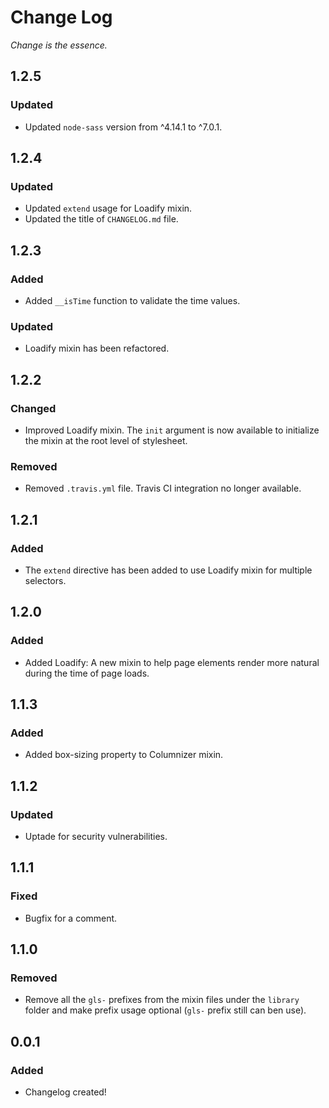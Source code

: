 # Change Log
_Change is the essence._

## 1.2.5

### Updated

- Updated `node-sass` version from ^4.14.1 to ^7.0.1.

## 1.2.4

### Updated

- Updated `extend` usage for Loadify mixin.
- Updated the title of `CHANGELOG.md` file.

## 1.2.3

### Added

- Added `__isTime` function to validate the time values.

### Updated

- Loadify mixin has been refactored.

## 1.2.2

### Changed

- Improved Loadify mixin. The `init` argument is now available to initialize the mixin at the root level of stylesheet.

### Removed

- Removed `.travis.yml` file. Travis CI integration no longer available.

## 1.2.1

### Added

- The `extend` directive has been added to use Loadify mixin for multiple selectors.

## 1.2.0

### Added

- Added Loadify: A new mixin to help page elements render more natural during the time of page loads.

## 1.1.3

### Added

- Added box-sizing property to Columnizer mixin.

## 1.1.2

### Updated

- Uptade for security vulnerabilities.

## 1.1.1

### Fixed

- Bugfix for a comment.

## 1.1.0

### Removed

- Remove all the `gls-` prefixes from the mixin files under the `library` folder and make prefix usage optional (`gls-` prefix still can ben use).

## 0.0.1

### Added

- Changelog created!
